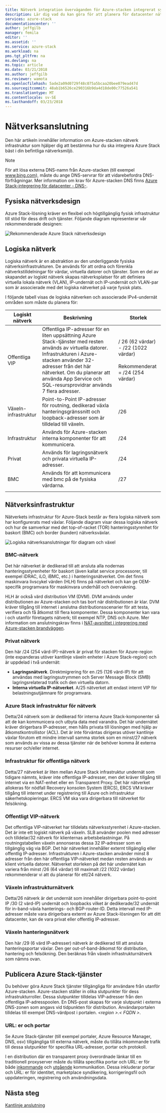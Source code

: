 ```yaml
---
title: Nätverk integration överväganden för Azure-stacken integrerat system | Microsoft Docs
description: Lär dig vad du kan göra för att planera för datacenter nätverksintegration med flera noder Azure Stack.
services: azure-stack
documentationcenter: ''
author: jeffgilb
manager: femila
editor: ''
ms.assetid: ''
ms.service: azure-stack
ms.workload: na
pms.tgt_pltfrm: na
ms.devlang: na
ms.topic: article
ms.date: 03/21/2018
ms.author: jeffgilb
ms.reviewer: wamota
ms.openlocfilehash: 5ade2a09d0729f48c075a5bcaa20bee079ead47d
ms.sourcegitcommit: 48ab1b6526ce290316b9da4d18de00c77526a541
ms.translationtype: MT
ms.contentlocale: sv-SE
ms.lasthandoff: 03/23/2018
---
```

# <a name="network-connectivity"></a>Nätverksanslutning
Den här artikeln innehåller information om Azure-stacken nätverk infrastruktur som hjälper dig att bestämma hur du ska integrera Azure Stack bäst i din befintliga nätverksmiljö. 

> [!NOTE]
> För att lösa externa DNS-namn från Azure-stacken (till exempel www.bing.com), måste du ange DNS-servrar för att vidarebefordra DNS-förfrågningar. Mer information om krav för Azure-stacken DNS finns [Azure Stack-integrering för datacenter - DNS-](azure-stack-integrate-dns.md).

## <a name="physical-network-design"></a>Fysiska nätverksdesign
Azure Stack-lösning kräver en flexibel och högtillgänglig fysisk infrastruktur till stöd för dess drift och tjänster. Följande diagram representerar vår rekommenderade designen:

![Rekommenderade Azure Stack nätverksdesign](media/azure-stack-network/recommended-design.png)


## <a name="logical-networks"></a>Logiska nätverk
Logiska nätverk är en abstraktion av den underliggande fysiska nätverksinfrastrukturen. De används för att ordna och förenkla nätverkstilldelningar för värdar, virtuella datorer och tjänster. Som en del av skapandet av logiskt nätverk skapas nätverksplatser för att definiera virtuella lokala nätverk (VLAN), IP-undernät och IP-undernät och VLAN-par som är associerade med det logiska nätverket på varje fysisk plats.

I följande tabell visas de logiska nätverken och associerade IPv4-undernät områden som måste du planera för:

| Logiskt nätverk | Beskrivning | Storlek | 
| -------- | ------------- | ------------ | 
| Offentliga VIP | Offentliga IP-adresser för en liten uppsättning Azure Stack-tjänster med resten används av virtuella datorer. Infrastrukturen i Azure-stacken använder 32-adresser från det här nätverket. Om du planerar att använda App Service och SQL-resursprovidrar används 7 flera adresser. | / 26 (62 värdar) - /22 (1022 värdar)<br><br>Rekommenderat = /24 (254 värdar) | 
| Växeln-infrastruktur | Point-to-Point IP-adresser för routning, dedikerad växla hanteringsgränssnitt och loopback-adresser som är tilldelad till växeln. | /26 | 
| Infrastruktur | Används för Azure-stacken interna komponenter för att kommunicera. | /24 |
| Privat | Används för lagringsnätverk och privata virtuella IP-adresser. | /24 | 
| BMC | Används för att kommunicera med bmc på de fysiska värdarna. | /27 | 
| | | |

## <a name="network-infrastructure"></a>Nätverksinfrastruktur
Nätverkets infrastruktur för Azure-Stack består av flera logiska nätverk som har konfigurerats med växlar. Följande diagram visar dessa logiska nätverk och hur de samverkar med det top-of-racket (TOR) hanteringsstyrenhet för baskort (BMC) och border (kunden) nätverksväxlar.

![Logiska nätverksanslutningar för diagram och växel](media/azure-stack-network/NetworkDiagram.png)

### <a name="bmc-network"></a>BMC-nätverk
Det här nätverket är dedikerad till att ansluta alla nodernas hanteringsstyrenheter för baskort (även kallat service processorer, till exempel iDRAC, iLO, iBMC, etc.) i hanteringsnätverket. Om det finns maskinvara livscykel värden (HLH) finns på nätverket och kan ge OEM-specifik programvara för maskinvara underhåll och övervakning. 

HLH är också värd distribution VM (DVM). DVM används under distributionen av Azure-stacken och tas bort när distributionen är klar. DVM kräver tillgång till internet i anslutna distributionsscenarier för att testa, verifiera och få åtkomst till flera komponenter. Dessa komponenter kan vara i och utanför företagets nätverk; till exempel NTP, DNS och Azure. Mer information om anslutningskrav finns i [NAT-avsnittet i integrering med Azure-stacken brandväggen](azure-stack-firewall.md#network-address-translation). 

### <a name="private-network"></a>Privat nätverk
Den här /24 (254 värd-IP)-nätverk är privat för stacken för Azure-region (inte expanderas utöver kantlinje växeln enheter i Azure Stack-region) och är uppdelad i två undernät:

- **Lagringsnätverk**. Direktmigrering för en /25 (126 värd-IP) för att användas med lagringsutrymmen och Server Message Block (SMB) lagringsrelaterad trafik och den virtuella datorn. 
- **Interna virtuella IP-nätverket**. A/25 nätverket att endast internt VIP för belastningsutjämnare för programvara.

### <a name="azure-stack-infrastructure-network"></a>Azure Stack infrastruktur för nätverk
Detta/24 nätverk som är dedikerad för interna Azure Stack-komponenter så att de kan kommunicera och utbyta data med varandra. Det här undernätet kräver dirigerbara IP-adresser, men hålls privata till lösningen med hjälp av åtkomstkontrollistor (ACL). Det är inte förväntas dirigeras utöver kantlinje växlar förutom ett mindre intervall samma storlek som en minst/27 nätverk som används av vissa av dessa tjänster när de behöver komma åt externa resurser och/eller internet. 

### <a name="public-infrastructure-network"></a>Infrastruktur för offentliga nätverk
Detta/27 nätverket är liten mellan Azure Stack infrastruktur undernät som tidigare nämnts, kräver inte offentliga IP-adresser, men det kräver tillgång till internet via en NAT-enhet eller en Transparent Proxy. Det här nätverket allokeras för nödfall Recovery konsolen System (ERCS), ERCS VM kräver tillgång till internet under registrering till Azure och infrastruktur säkerhetskopieringar. ERCS VM ska vara dirigerbara till nätverket för felsökning.

### <a name="public-vip-network"></a>Offentligt VIP-nätverk
Det offentliga VIP-nätverket har tilldelats nätverksstyrenhet i Azure-stacken. Det är inte ett logiskt nätverk på växeln. SLB använder poolen med adresser och tilldelar/32 nätverk för klienternas arbetsbelastningar. På routningstabellen växeln annonseras dessa 32 IP-adresser som en tillgänglig väg via BGP. Det här nätverket innehåller externt tillgänglig eller offentlig IP-adresser. Infrastrukturen i Azure-stacken använder minst 8 adresser från den här offentliga VIP-nätverket medan resten används av klient virtuella datorer. Nätverket storleken på det här undernätet kan variera från minst /26 (64 värdar) till maximalt /22 (1022 värdar) rekommenderar vi att du planerar för ett/24 nätverk.

### <a name="switch-infrastructure-network"></a>Växeln infrastrukturnätverk
Detta/26 nätverk är det undernät som innehåller dirigerbara point-to-point IP /30 (2 värd-IP) undernät och loopbacks vilket är dedikerade/32 undernät för in-band-växla hanterings- och BGP-router-ID. Detta intervall med IP-adresser måste vara dirigerbara externt av Azure Stack-lösningen för att ditt datacenter, kan de vara privat eller offentlig IP-adresser.

### <a name="switch-management-network"></a>Växeln hanteringsnätverk
Den här /29 (6 värd IP-adresser) nätverk är dedikerad till att ansluta hanteringsportar växlar. Den ger out-of-band-åtkomst för distribution, hantering och felsökning. Den beräknas från växeln infrastrukturnätverk som nämns ovan.

## <a name="publish-azure-stack-services"></a>Publicera Azure Stack-tjänster
Du behöver göra Azure Stack tjänster tillgängliga för användare från utanför Azure-stacken. Azure-stacken ställer in olika slutpunkter för dess infrastrukturroller. Dessa slutpunkter tilldelas VIP-adresser från den offentliga IP-adresspoolen. En DNS-post skapas för varje slutpunkt i externa DNS-zonen som angavs vid tidpunkten för distribution. Användarportalen tilldelas till exempel DNS-värdpost i portalen.  *&lt;region >.&lt; FQDN >*.

### <a name="ports-and-urls"></a>URL: er och portar
Se Azure Stack-tjänster (till exempel portaler, Azure Resource Manager, DNS, osv) tillgängliga till externa nätverk, måste du tillåta inkommande trafik till dessa slutpunkter för specifika URL-adresser, portar och protokoll.
 
I en distribution där en transparent proxy överordnade länkar till en traditionell proxyserver måste du tillåta specifika portar och URL: er för både [inkommande](https://docs.microsoft.com/azure/azure-stack/azure-stack-integrate-endpoints#ports-and-protocols-inbound) och [utgående](https://docs.microsoft.com/azure/azure-stack/azure-stack-integrate-endpoints#ports-and-urls-outbound) kommunikation. Dessa inkluderar portar och URL: er för identitet, marketplace syndikering, korrigeringsfil och uppdateringen, registrering och användningsdata.

## <a name="next-steps"></a>Nästa steg
[Kantlinje anslutning](azure-stack-border-connectivity.md)